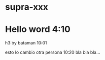 # supra-xxx

<h1>Hello word 4:10</h1>
h3 by bataman 10:01

esto lo cambio otra persona 10:20
bla bla bla...
